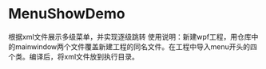 # MenuShowDemo
根据xml文件展示多级菜单，并实现逐级跳转
使用说明：新建wpf工程，用仓库中的mainwindow两个文件覆盖新建工程的同名文件。在工程中导入menu开头的四个类。编译后，将xml文件放到执行目录。
